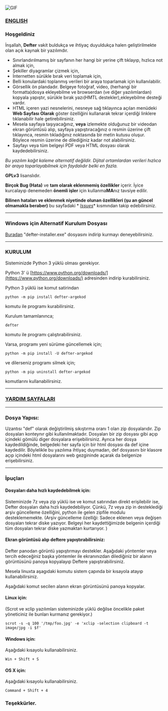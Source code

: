 ![GIF](https://raw.githubusercontent.com/erdincyz/gorseller/master/_defter/defter.gif)

### [ENGLISH](https://github.com/erdincyz/defter/blob/main/README_EN.md)

### Hoşgeldiniz

İnşallah, **Defter** vakit buldukça ve ihtiyaç duyuldukça halen geliştirilmekte olan açık kaynak bir yazılımdır.

* Sınırlandırılmamış bir sayfanın her hangi bir yerine çift tıklayıp, hızlıca not almak için,
* Şekiller diyagramlar çizmek için,
* İnternetten sürükle bırak veri toplamak için,
* Belli konulardaki toplanmış verileri bir araya toparlamak için kullanılabilir.
* Görsellik ön plandadır. Belgeye fotoğraf, video, (herhangi bir formatta)dosya ekleyebilme ve browserdan (ve diğer
  yazılımlardan) kopyala yapıştır, sürükle bırak yazı(HMTL destekler),ekleyebilme desteği vardır.
* HTML içeren yazi nesnelerini, nesneye sağ tıklayınca açılan menüdeki **Web Sayfası Olarak** göster özelliğini
  kullanarak tekrar içerdiği linklere tıklanabilir hale getirebilirsiniz.
* Mesela sayfaya taşıyacağınız, **veya** izlemekte olduğunuz bir videodan ekran görüntüsü alıp, sayfaya yapıştıracağınız
  o resmin üzerine çift tıklayınca, resmin tıkladığınız noktasında bir metin kutusu oluşur. Böylece resmin üzerine de
  dilediğiniz kadar not alabilirsiniz.
* Sayfayı veya tüm belgeyi PDF veya HTML dosyası olarak kaydedebilirsiniz.

_Bu yazılım kağıt kaleme alternatif değildir. Dijital ortamlardan verileri hızlıca bir araya toparlayabilmek için
faydalıdır belki en fazla._

**GPLv3** lisanslıdır.

**Birçok Bug (Hata)** ve **tam olarak eklenmemiş özellikler** içerir. İyice kurcalayıp denemeden **önemli işler** için
kullanma**MA**nız tavsiye edilir.

**Bilinen hataları ve eklenmek niyetinde olunan özellikleri (şu an güncel olmamakla beraber)** bu sayfadaki *
*[Issues](https://github.com/erdincyz/defter/issues)** kısmından takip edebilirsiniz.

---

### Windows için Alternatif Kurulum Dosyası

[Buradan](https://github.com/erdincyz/defter/releases/tag/v0.97.1-rc) "defter-installer.exe" dosyasını indirip kurmayı deneyebilirsiniz.

---

### KURULUM
Sisteminizde Python 3 yüklü olması gerekiyor.

Python 3' ü [https://www.python.org/downloads/](https://www.python.org/downloads/) adresinden indirip kurabilirsiniz.

Python 3 yüklü ise komut satirindan

```
python -m pip install defter-argekod

```

komutu ile programı kurabilirsiniz.

Kurulum tamamlanınca;

```
defter
```

komutu ile programı çalıştırabilirsiniz.

Varsa, programı yeni sürüme güncellemek için;

```
python -m pip install -U defter-argekod

```

ve dilerseniz programı silmek için;

```
python -m pip uninstall defter-argekod

```

komutlarını kullanabilirsiniz.

---

### [YARDIM SAYFALARI](https://github.com/erdincyz/defter/wiki)

---

### Dosya Yapısı:

Uzantısı "def" olarak değiştirilmiş sıkıştırma oranı 1 olan zip dosyalarıdır.
Zip dosyaları konteynır gibi kullanılmaktadır.
Dosyaları bir zip dosyası gibi açıp içindeki gömülü diger dosyalara erişebilirsiniz.
Ayrıca her dosya kaydedildiğinde, belgedeki her sayfa için bir html dosyası da def içine kaydedilir.
Böylelikle bu yazılıma ihtiyaç duymadan, def dosyasını bir klasore açıp içindeki html dosyalarını web gezgininde açarak
da belgenize erişebilirsiniz.

---

### İpuçları

#### Dosyaları daha hızlı kaydedebilmek için:

Sisteminizde 7z veya zip yüklü ise ve komut satırından direkt erişilebilir ise, Defter dosyaları daha hızlı
kaydedebiliyor.
Çünkü, 7z veya zip in desteklediği arşiv güncelleme özelliğini, python ile gelen zipfile modulu desteklememekte.
(Arşiv güncelleme özelliği: Sadece eklenen veya değişen dosyaları tekrar diske yazıyor. Belgeyi her kaydettiğimizde
belgenin içerdiği tüm dosyaları tekrar diske yazmaktan kurtarıyor. )

#### Ekran görüntüsü alıp deftere yapıştırabilirsiniz:

Defter panodan görüntü yapıştırmayı destekler. Aşağıdaki yöntemler veya tercih edeceğiniz başka yöntemler ile 
ekranınızdan dilediğiniz bir alanın görüntüsünü panoya kopyalayıp Deftere yapıştırabilirsiniz.

Mesela linuxta aşagıdaki komutu sistem çapında bir kısayola atayıp kullanabilirsiniz.

Aşağıdaki komut secilen alanın ekran görüntüsünü panoya kopyalar.

#### Linux için:

(Scrot ve xclip yazılımları sisteminizde yüklü değilse öncelikle paket yöneticiniz ile bunları kurmanız gerekiyor.)

```
scrot -s -q 100 '/tmp/foo.jpg' -e 'xclip -selection clipboard -t image/jpg -i $f'
```

#### Windows için:

Aşağıdaki kısayolu kullanabilirsiniz.

```
Win + Shift + S
```

#### OS X için:

Aşağıdaki kısayolu kullanabilirsiniz.

```
Command + Shift + 4
```

### Teşekkürler.
